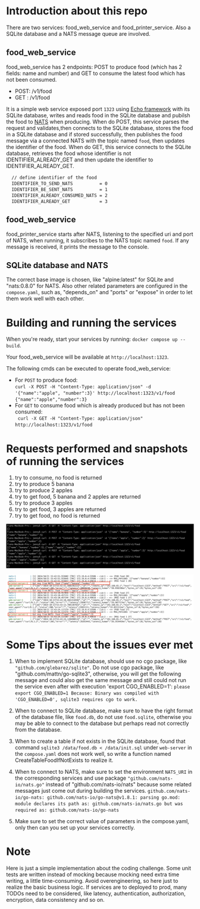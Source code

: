 # Introduction about this repo

There are two services: food_web_service and food_printer_service. Also a SQLite database and a NATS message queue are involved.
## food_web_service
food_web_service has 2 endpoints: POST to produce food (which has 2 fields: name and number) and GET to consume the latest food which has not been consumed.

- POST: /v1/food    
- GET : /v1/food

It is a simple web service exposed port `1323` using [Echo framework](https://github.com/labstack/echo) with its SQLite database, writes and reads food in the SQLite database and pubilsh the food to [NATS](https://nats.io/) when producing. When do POST, this service parses the request and validates,then connects to the SQLite database, stores the food in a SQLite database and if stored successfully, then publishes the food message via a connected NATS with the topic named `food`, then updates the identifier of the food. When do GET, this service connects to the SQLite database, retrieves the food whose identifier is not IDENTIFIER_ALREADY_GET and then update the identifier to IDENTIFIER_ALREADY_GET.

```
  // define identifier of the food
  IDENTIFIER_TO_SEND_NATS          = 0
  IDENTIFIER_BE_SENT_NATS          = 1
  IDENTIFIER_ALREADY_CONSUMED_NATS = 2
  IDENTIFIER_ALREADY_GET           = 3
```

## food_web_service
food_printer_service starts after NATS, listening to the specified uri and port of NATS, when running, it subscribes to the NATS topic named `food`. If any message is received, it prints the message to the console.

## SQLite database and NATS
The correct base image is chosen, like "alpine:latest" for SQLite and "nats:0.8.0" for NATS. Also other related parameters are configured in the `compose.yaml`, such as, "depends_on" and "ports" or "expose" in order to let them work well with each other.

# Building and running the services

When you're ready, start your services by running:
`docker compose up --build`.

Your food_web_service will be available at `http://localhost:1323`.

The following cmds can be executed to operate food_web_service:

- For `POST` to produce food:     
`curl -X POST -H "Content-Type: application/json" -d '{"name":"apple", "number":3}' http://localhost:1323/v1/food
{"name":"apple","number":3}`
- For `GET` to consume food which is already produced but has not been consumed:      
` curl -X GET -H "Content-Type: application/json" http://localhost:1323/v1/food`

# Requests performed and snapshots of running the services 
1. try to consume, no food is returned
2. try to produce 5 banana
3. try to produce 2 apples
4. try to get food, 5 banana and 2 apples are returned
5. try to produce 3 apples
6. try to get food, 3 apples are returned
7. try to get food, no food is returned

![alt text](<req_data.png>) 

![alt text](<print_data.png>)

# Some Tips about the issues ever met 
1. When to implement SQLite database, should use no cgo package, like `"github.com/glebarez/sqlite"`. Do not use cgo package, like "github.com/mattn/go-sqlite3", otherwise, you will get the following message and could also get the same message and still could not run the service even after with execution 'export CGO_ENABLED=1':
`please export CGO_ENABLED=1
Because: Binary was compiled with 'CGO_ENABLED=0', sqlite3 requires cgo to work.`

2. When to connect to SQLite database, make sure to have the right format of the database file, like `food.db`, do not use `food.sqlite`, otherwise you may be able to connect to the database but perhaps read not correctly from the database. 

3. When to create a table if not exists in the SQLite database, found that command `sqlite3 /data/food.db < /data/init.sql` under `web-server` in the `compose.yaml` does not work well, so write a function named CreateTableFoodIfNotExists to realize it.

4. When to connect to NATS, make sure to set the environment `NATS_URI` in the corresponding services and use package `"github.com/nats-io/nats.go"` instead of "github.com/nats-io/nats" because some related messages just come out during building the services. 
`github.com/nats-io/go-nats: github.com/nats-io/go-nats@v1.8.1: parsing go.mod:
	module declares its path as: github.com/nats-io/nats.go
	        but was required as: github.com/nats-io/go-nats`

5. Make sure to set the correct value of parameters in the compose.yaml, only then can you set up your services correctly.


# Note
Here is just a simple implementation about the coding challenge. Some unit tests are written instead of mocking because mocking need extra time writing, a little time-consuming. Avoid overengineering, so here just to realize the basic business logic. If services are to deployed to prod, many TODOs need to be considered, like latency, authentication, authorization, encryption, data consistency and so on. 
